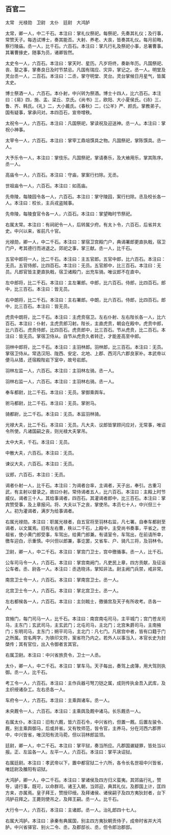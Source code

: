 ## 百官二


太常　光禄勋　卫尉　太仆　廷尉　大鸿胪

太常，卿一人，中二千石。本注曰：掌礼仪祭祀。每祭祀，先奏其礼仪；及行事，常赞天子。每选试博士，奏其能否。大射、养老、大丧，皆奏其礼仪。每月前晦，察行陵庙。丞一人，比千石。六百石。本注曰：掌凡行礼及祭祀小事，总署曹事。其署曹掾史，随事为员，诸卿皆然。

太史令一人，六百石。本注曰：掌天时、星历。凡岁将终，奏新年历。凡国祭祀、丧、娶之事，掌奏良日及时节禁忌。凡国有瑞应、灾异，掌记之。丞一人。明堂及灵台丞一人，二百石。本注曰：二丞，掌守明堂、灵台。灵台掌候日月星气，皆属太史。

博士祭酒一人，六百石。本仆射，中兴转为祭酒。博士十四人，比六百石。本注曰：《易》四，施、孟、梁丘、京氏。《尚书》三，欧阳、大小夏侯氏。《诗》三，鲁、齐、韩氏。《礼》二，大小戴氏。《春秋》二，《公羊》严、颜氏。掌教弟子。国有疑事，掌承问对。本四百石，宣帝增秩。

太祝令一人，六百石。本注曰：凡国祭祀，掌读祝及迎送神。丞一人。本注曰：掌祝小神事。

太宰令一人，六百石。本注曰：掌宰工鼎俎馔具之物。凡国祭祀，掌陈馔具。丞一人。

大予乐令一人，本注曰：掌伎乐。凡国祭祀，掌请奏乐，及大飨用乐，掌其陈序。丞一人。

高庙令一人，六百石。本注曰：守庙，掌案行扫除。无丞。

世祖庙令一人，六百石。本注曰：如高庙。

先帝陵，每陵园令各一人，六百石。本注曰：掌守陵园，案行扫除。丞及校长各一人。本注曰：校长，主兵戎盗贼事。

先帝陵，每陵食官令各一人，六百石。本注曰：掌望晦时节祭祀。

右属太常。本注曰：有祠祀令一人，后转属少府。有太卜令，六百石，后省并太史。中兴以来，省前凡十官。

光禄勋，卿一人，中二千石。本注曰：掌宿卫宫殿门户，典谒署郎更直执戟，宿卫门户，考其德行而进退之。郊祀之事，掌三献。丞一人，比千石。

五官中郎将一人，比二千石。本注曰：主五官郎。五官中郎，比六百石。本注曰：无员。五官侍郎，比四百石。本注曰：无员。五官郎中，比三百石。本注曰：无员。凡郎官皆主更直执戟，宿卫诸殿门，出充车骑。唯议郎不在直中。

左中郎将，比二千石。本注曰：主左署郎。中郎，比六百石。侍郎，比四百石。郎中，比三百石。本注曰：皆无员。

右中朗将，比二千石。本注曰：主右署郎。中朗，比六百石。侍郎，比四百石。郎中，比三百石。本注曰：皆无员。

虎贲中朗将，比二千石。本注曰：主虎贲宿卫。左右仆射、左右陛长各一人，比六百石。本注曰：仆射，主虎贲郎习射。陛长，主直虎贲，朝会在殿中。虎贲中郎，比六百石。虎贲侍郎，比四百石。虎贲郎中，比三百石。节从虎贲，比二百石。本注曰：皆无员。掌宿卫侍从。自节从虎贲久者转迁，才能差高至中郎。

羽林中郎将，比二千石。本注曰：主羽林郎。羽林郎，比三百石。本注曰：无员。掌宿卫侍从。常选汉阳、陇西、安定、北地、上郡、西河凡六郡良家补。本武帝以便马从猎，还宿殿陛岩下室中，故号岩郎。

羽林左监一人，六百石。本注曰：主羽林左骑。丞一人。

羽林右监一人，六百石。本注曰：主羽林右骑。丞一人。

奉车都尉，比二千石。本注曰：无员。掌御乘舆车。

驸马都尉，比二千石。本注曰：无员。掌驸马。

骑都尉，比二千石。本注曰：无员。本监羽林骑。

光禄大夫，比二千石。本注曰：无员。凡大夫、议郎皆掌顾问应对，无常事，唯诏令所使。凡诸国嗣之丧，则光禄大夫掌吊。

太中大夫，千石。本注曰：无员。

中散大夫，六百石。本注曰：无员。

谏议大夫，六百石。本注曰：无员。

议郎，六百石，本注曰：无员。

谒者仆射一人，比千石。本注曰：为谒者台率，主谒者，天子出，奉引。古重习武，有主射以督录之。故曰仆射。常侍谒者五人，比六百石。本注曰：主殿上时节威仪。谒者三十人。其给事谒者，四百石。其灌谒者郎中，比三百石。本注曰：掌宾赞受事，及上章报问。将、大夫以下之丧，掌使吊。本员七十人，中兴但三十人。初为灌谒者，满岁为给事谒者。

右属光禄勋。本注曰：职属光禄者，自五官将至羽林右监，凡七署。自奉车都尉至谒者，以文属焉。旧有左右曹，秩以二千石，上殿中，主受尚书奏事，平省之。世祖省，使小黄门郎受事，车驾出，给黄门郎兼。有请室令，车驾出，在前请所幸，徼车迎白，示重慎。中兴但以郎兼，事讫罢，又省车、户、骑凡三将，及羽林令。

卫尉，卿一人，中二千石。本注曰：掌宫门卫士，宫中徼循事。丞一人，比千石。

公车司马令一人，六百石。本注曰：掌宫南阙门，凡吏民上章，四方贡献，及征诣公车者。丞、尉各一人。本注曰：丞选晓讳，掌知非法。尉主阙门兵禁，戒非常。

南宫卫士令一人，六百石。本注曰：掌南宫卫士。丞一人。

北宫卫士令一人，六百石。本注曰：掌北宫卫士。丞一人。

左右都候各一人，六百石。本注曰：主剑戟士，徼循宫及天子有所收考。丞各一人。

宫掖门，每门司马一人，比千石。本注曰：南宫南屯司马，主平城门；宫门苍龙司马，主东门；玄武司马，主玄武门；北屯司马，主北门；北宫朱爵司马，主南掖门；东明司马，主东门；朔平司马，主北门：凡七门。凡居宫中者，皆有口籍于门之所属。宫名两字，为铁印文符，案省符乃内之。若外人以事当入，本官长史为封棨传；其有官位，出入令御者言其官。

右属卫尉。本注曰：中兴省旅贲令，卫士一人丞。

太仆，卿一人，中二千石。本注曰：掌车马。天子每出，奏驾上卤簿，用大驾则执御。丞一人，比千石。

考工令一人，六百石。本注曰：主作兵器弓弩刀铠之属，成则传执金吾入武库，及主织绶诸杂工。左右丞各一人。

车府令一人，六百石。本注曰：主乘舆诸车。丞一人。

未央厩令一人，六百石。本注曰：主乘舆及厩中诸马。长乐厩丞一人。

右属太仆。本注曰：旧有六厩，皆六百石令，中兴省约，但置一厩。后置左骏令、厩，别主乘舆御马，后或并省。又有牧师范，皆令官，主养马，分在河西六郡界中，中兴皆省，唯汉阳有流马菀，但以羽林郎监领。

廷尉，卿一人，中二千石。本注曰：掌平狱，奏当所应。凡郡国谳疑罪，皆处当以报。正、左监各一人。左平一人，六百石。本注曰：掌平决诏狱。

右属廷尉。本注曰：孝武帝以下，置中都官狱二十六所，各令长名世祖中兴皆省，唯廷尉及雒阳有诏狱。

大鸿胪，卿一人，中二千石。本注曰：掌诸侯及四方归义蛮夷。其郊庙行礼，赞导，请行事，既可，以命群司。诸王入朝，当郊迎，典其礼仪。及郡国上计，匡四方来，亦属焉。皇子拜王，赞授印绶。及拜诸侯、诸侯嗣子及四方夷狄封者，台下鸿胪召拜之。王薨则使吊之，及拜王嗣。丞一人。比千石。

大行令一人，六百石，本注曰：主诸郎。丞一人。治礼郎四十七人。

右属大鸿胪。本注曰：承秦有典属国，别主四方夷狄朝贡侍子，成帝时省并大鸿胪。中兴省驿官、别火二令、丞，及郡邸长、丞，但令郎治郡邸。

